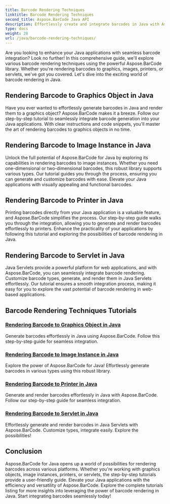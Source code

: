 ```yaml
---
title: Barcode Rendering Techniques
linktitle: Barcode Rendering Techniques
second_title: Aspose.BarCode Java API
description: Effortlessly create and integrate barcodes in Java with Aspose.BarCode. Explore step-by-step tutorials for rendering barcodes to graphics, images, printers, and servlets.
type: docs
weight: 28
url: /java/barcode-rendering-techniques/
---
```


Are you looking to enhance your Java applications with seamless barcode integration? Look no further! In this comprehensive guide, we'll explore various barcode rendering techniques using the powerful Aspose.BarCode library. Whether you're rendering barcodes to graphics, images, printers, or servlets, we've got you covered. Let's dive into the exciting world of barcode rendering in Java.

## Rendering Barcode to Graphics Object in Java

Have you ever wanted to effortlessly generate barcodes in Java and render them to a graphics object? Aspose.BarCode makes it a breeze. Follow our step-by-step tutorial to seamlessly integrate barcode generation into your Java applications. With clear instructions and code snippets, you'll master the art of rendering barcodes to graphics objects in no time.

## Rendering Barcode to Image Instance in Java

Unlock the full potential of Aspose.BarCode for Java by exploring its capabilities in rendering barcodes to image instances. Whether you need one-dimensional or two-dimensional barcodes, this robust library supports various types. Our tutorial guides you through the process, ensuring you can generate and customize barcodes with ease. Elevate your Java applications with visually appealing and functional barcodes.

## Rendering Barcode to Printer in Java

Printing barcodes directly from your Java application is a valuable feature, and Aspose.BarCode simplifies the process. Our step-by-step guide walks you through the integration, allowing you to generate and render barcodes effortlessly to printers. Enhance the practicality of your applications by following this tutorial and exploring the possibilities of barcode rendering in Java.

## Rendering Barcode to Servlet in Java

Java Servlets provide a powerful platform for web applications, and with Aspose.BarCode, you can seamlessly integrate barcode rendering. Customize barcode types, generate, and render them in Java Servlets effortlessly. Our tutorial ensures a smooth integration process, making it easy for you to explore the vast potential of barcode rendering in web-based applications.

## Barcode Rendering Techniques Tutorials
### [Rendering Barcode to Graphics Object in Java](./rendering-barcode-graphics-object/)
Generate barcodes effortlessly in Java using Aspose.BarCode. Follow this step-by-step guide for seamless integration.
### [Rendering Barcode to Image Instance in Java](./rendering-barcode-image-instance/)
Explore the power of Aspose.BarCode for Java! Effortlessly generate barcodes in various types using this robust library.
### [Rendering Barcode to Printer in Java](./rendering-barcode-printer/)
Generate and render barcodes effortlessly in Java with Aspose.BarCode. Follow our step-by-step guide for seamless integration.
### [Rendering Barcode to Servlet in Java](./rendering-barcode-servlet/)
Effortlessly generate and render barcodes in Java Servlets with Aspose.BarCode. Customize types, integrate easily. Explore the possibilities!

## Conclusion
Aspose.BarCode for Java opens up a world of possibilities for rendering barcodes across various platforms. Whether you're working with graphics objects, image instances, printers, or servlets, the step-by-step tutorials provide a user-friendly guide. Elevate your Java applications with the efficiency and versatility of Aspose.BarCode. Explore the complete tutorials listing for more insights into leveraging the power of barcode rendering in Java. Start integrating barcodes seamlessly today!